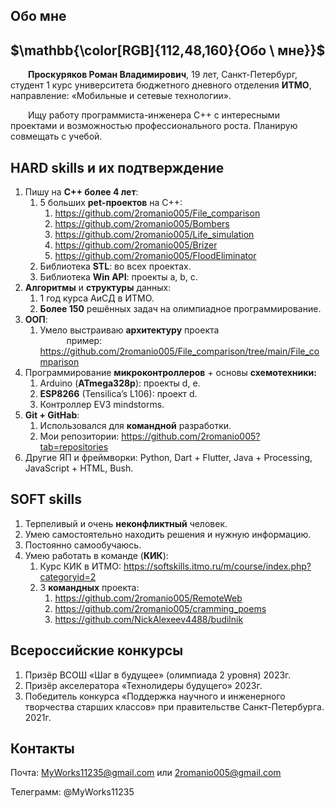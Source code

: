 ﻿## **Обо мне**

## $\mathbb{\color[RGB]{112,48,160}{Обо \ мне}}$

&emsp;&emsp;**Проскуряков Роман Владимирович**, 19 лет, Санкт-Петербург, студент 1 курс университета бюджетного дневного отделения **ИТМО**, направление: «Мобильные и сетевые технологии». 

&emsp;&emsp;Ищу работу программиста-инженера С++ с интересными проектами и возможностью профессионального роста. Планирую совмещать с учебой. 
## **HARD skills и их подтверждение**
1. Пишу на **С++ более 4 лет**:
   1. 5 больших **pet-проектов** на С++:
      1. <https://github.com/2romanio005/File_comparison>
      1. <https://github.com/2romanio005/Bombers>
      1. <https://github.com/2romanio005/Life_simulation>
      1. <https://github.com/2romanio005/Brizer>
      1. <https://github.com/2romanio005/FloodEliminator>
   1. Библиотека **STL**: во всех проектах.
   1. Библиотека **Win API**: проекты a, b, c.
1. **Алгоритмы** и **структуры** данных: 
   1. 1 год курса АиСД в ИТМО.
   1. **Более 150** решённых задач на олимпиадное программирование.
1. **ООП**:
   1. Умело выстраиваю **архитектуру** проекта  
&emsp;&emsp;&emsp;пример: <https://github.com/2romanio005/File_comparison/tree/main/File_comparison>
1. Программирование **микроконтроллеров** + основы **схемотехники:**
   1. Arduino (**ATmega328p**): проекты d, e.
   1. **ESP8266** (Tensilica’s L106)[](https://github.com/2romanio005/Brizer): проект d.
   1. Контроллер EV3 mindstorms.
1. **Git + GitHab**:
   1. Использовался для **командной** разработки.
   1. Мои репозитории: <https://github.com/2romanio005?tab=repositories>
1. Другие ЯП и фреймворки: Python, Dart + Flutter, Java + Processing, JavaScript + HTML, Bush.
## **SOFT skills**
1. Терпеливый и очень **неконфликтный** человек.
1. Умею самостоятельно находить решения и нужную информацию.
1. Постоянно самообучаюсь.
1. Умею работать в команде (**КИК**):
   1. Курс КИК в ИТМО: <https://softskills.itmo.ru/m/course/index.php?categoryid=2>
   1. 3 **командных** проекта:
      1. <https://github.com/2romanio005/RemoteWeb>
      1. <https://github.com/2romanio005/cramming_poems>
      1. <https://github.com/NickAlexeev4488/budilnik>
## **Всероссийские конкурсы**
1. Призёр ВСОШ «Шаг в будущее» (олимпиада 2 уровня) 2023г.
1. Призёр акселератора «Технолидеры будущего» 2023г.
1. Победитель конкурса «Поддержка научного и инженерного творчества старших классов» при правительстве Санкт-Петербурга. 2021г.
## **Контакты**
Почта: MyWorks11235@gmail.com или 2romanio005@gmail.com

Телеграмм: @MyWorks11235
